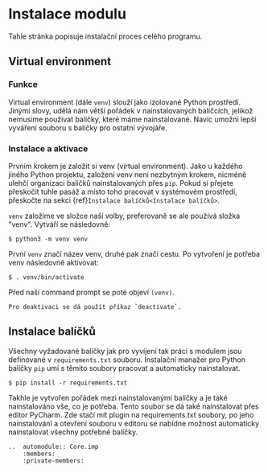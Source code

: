 # Instalace modulu

Tahle stránka popisuje instalační proces celého programu.

## Virtual environment

### Funkce
Virtual environment (dále `venv`) slouží jako izolované Python prostředí. Jinými slovy, udělá nám větší pořádek v
nainstalovaných balíčcích, jelikož nemusíme používat balíčky, které máme nainstalované. Navíc umožní lepší vyváření
souboru s balíčky pro ostatní vývojáře.

### Instalace a aktivace
Prvním krokem je založit si venv (virtual environment). Jako u každého jiného Python projektu, založení venv
není nezbytným krokem, nicméně ulehčí organizaci balíčků nainstalovaných přes `pip`. Pokud si přejete přeskočit
tuhle pasáž a místo toho pracovat v systémovém prostředí, přeskočte na sekci {ref}`Instalace balíčků<Instalace balíčků>`.

`venv` založíme ve složce naší volby, preferovaně se ale používá složka "venv". Vytváří se následovně:

```
$ python3 -m venv venv
```

První `venv` značí název venv, druhé pak značí cestu. Po vytvoření je potřeba venv následovně aktivovat:

```
$ . venv/bin/activate
```

Před naší command prompt se poté objeví `(venv)`.

```{admonition} Poznámka
Pro deaktivaci se dá použít příkaz `deactivate`.
```

## Instalace balíčků
Všechny vyžadované balíčky jak pro vyvíjení tak práci s modulem jsou definované v `requirements.txt` souboru.
Instalační manažer pro Python balíčky `pip` umí s těmito soubory pracovat a automaticky nainstalovat.

```
$ pip install -r requirements.txt
```

Takhle je vytvořen pořádek mezi nainstalovanými balíčky a je také nainstalováno vše, co je potřeba. Tento soubor se dá 
také nainstalovat přes editor PyCharm. Zde stačí mít plugin na requirements.txt soubory, po jeho nainstalování a 
otevření souboru v editoru se nabídne možnost automaticky nainstalovat všechny potřebné balíčky.

[comment]: <> (TODO Doplnit informace, jak program spustit)

```{eval-rst}
..  automodule:: Core.imp
    :members:
    :private-members:
```